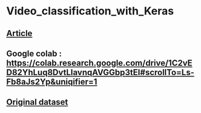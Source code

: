 # Video_classification_with_Keras

## [Article](https://www.pyimagesearch.com/2019/07/15/video-classification-with-keras-and-deep-learning/)

## Google colab : https://colab.research.google.com/drive/1C2vED82YhLuq8DvtLIavnqAVGGbp3tEI#scrollTo=Ls-Fb8aJs2Yp&uniqifier=1
## [Original dataset](https://github.com/anubhavmaity)
